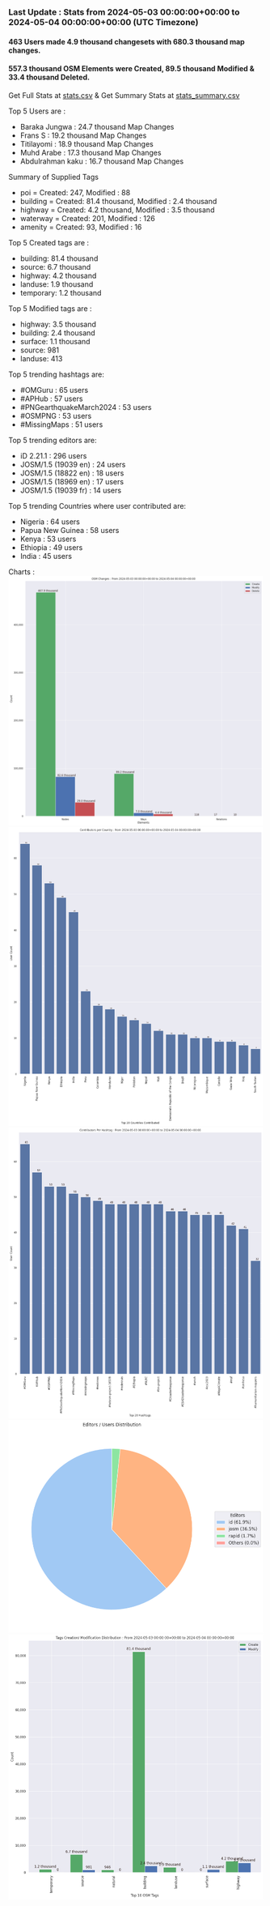 ### Last Update : Stats from 2024-05-03 00:00:00+00:00 to 2024-05-04 00:00:00+00:00 (UTC Timezone)

#### 463 Users made 4.9 thousand changesets with 680.3 thousand map changes.
#### 557.3 thousand OSM Elements were Created, 89.5 thousand Modified & 33.4 thousand Deleted.
Get Full Stats at [stats.csv](/stats/hotosm/Daily/stats.csv)
 & Get Summary Stats at [stats_summary.csv](/stats/hotosm/Daily/stats_summary.csv)

Top 5 Users are : 
- Baraka Jungwa : 24.7 thousand Map Changes
- Frans S : 19.2 thousand Map Changes
- Titilayomi : 18.9 thousand Map Changes
- Muhd Arabe : 17.3 thousand Map Changes
- Abdulrahman kaku : 16.7 thousand Map Changes

Summary of Supplied Tags
- poi = Created: 247, Modified : 88
- building = Created: 81.4 thousand, Modified : 2.4 thousand
- highway = Created: 4.2 thousand, Modified : 3.5 thousand
- waterway = Created: 201, Modified : 126
- amenity = Created: 93, Modified : 16


Top 5 Created tags are :
- building: 81.4 thousand
- source: 6.7 thousand
- highway: 4.2 thousand
- landuse: 1.9 thousand
- temporary: 1.2 thousand


Top 5 Modified tags are :
- highway: 3.5 thousand
- building: 2.4 thousand
- surface: 1.1 thousand
- source: 981
- landuse: 413


Top 5 trending hashtags are:
- #OMGuru : 65 users
- #APHub : 57 users
- #PNGearthquakeMarch2024 : 53 users
- #OSMPNG : 53 users
- #MissingMaps : 51 users


Top 5 trending editors are:
- iD 2.21.1 : 296 users
- JOSM/1.5 (19039 en) : 24 users
- JOSM/1.5 (18822 en) : 18 users
- JOSM/1.5 (18969 en) : 17 users
- JOSM/1.5 (19039 fr) : 14 users


Top 5 trending Countries where user contributed are:
- Nigeria : 64 users
- Papua New Guinea : 58 users
- Kenya : 53 users
- Ethiopia : 49 users
- India : 45 users


 Charts : 
![Alt text](./stats_osm_changes.png) 
![Alt text](./stats_users_per_country.png) 
![Alt text](./stats_users_per_hashtag.png) 
![Alt text](./stats_editors_pie_chart.png) 
![Alt text](./stats_tags.png) 
